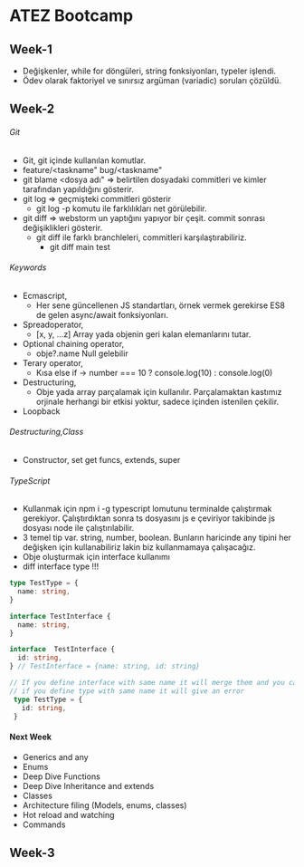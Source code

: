 # ATEZ Bootcamp

## Week-1

* Değişkenler, while for döngüleri, string fonksiyonları, typeler işlendi.
* Ödev olarak faktoriyel ve sınırsız argüman (variadic) soruları çözüldü.

## Week-2

###### Git

* Git, git içinde kullanılan komutlar.
* feature/<taskname" bug/<taskname"
* git blame <dosya adı" => belirtilen dosyadaki commitleri ve kimler tarafından yapıldığını gösterir.
* git log => geçmişteki commitleri gösterir
  * git log -p komutu ile farklılıkları net görülebilir.
* git diff => webstorm un yaptığını yapıyor bir çeşit. commit sonrası değişiklikleri gösterir.
  * git diff ile farklı branchleleri, commitleri karşılaştırabiliriz.
    * git diff main test

###### Keywords

* Ecmascript,
  * Her sene güncellenen JS standartları, örnek vermek gerekirse ES8 de gelen async/await fonksiyonları.
* Spreadoperator,
  * [x, y, ...z] Array yada objenin geri kalan elemanlarını tutar.
* Optional chaining operator,
  * obje?.name Null gelebilir
* Terary operator,
  * Kısa else if -> number === 10 ? console.log(10) : console.log(0)
* Destructuring,
  * Obje yada array parçalamak için kullanılır. Parçalamaktan kastımız orjinale herhangi bir etkisi yoktur, sadece içinden istenilen çekilir.
* Loopback

###### Destructuring,Class

* Constructor, set get funcs, extends, super

###### TypeScript

* Kullanmak için npm i -g typescript lomutunu terminalde çalıştırmak gerekiyor. Çalıştırdıktan sonra ts dosyasını js e çeviriyor takibinde js dosyası node ile çalıştırılabilir.
* 3 temel tip var. string, number, boolean. Bunların haricinde any tipini her değişken için kullanabiliriz lakin biz kullanmamaya çalışacağız.
* Obje oluşturmak için interface kullanımı
* diff interface type !!!

```typescript
type TestType = {
  name: string,
}

interface TestInterface {
  name: string,
}

interface  TestInterface {
  id: string,
} // TestInterface = {name: string, id: string}

// If you define interface with same name it will merge them and you can use all of them but
// if you define type with same name it will give an error
 type TestType = {
   id: string,
 }
```

#### Next Week

* Generics and any
* Enums
* Deep Dive Functions
* Deep Dive Inheritance and extends
* Classes
* Architecture filing (Models, enums, classes)
* Hot reload and watching
* Commands

## Week-3
